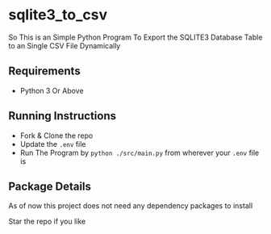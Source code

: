 # sqlite3_to_csv

So This is an Simple Python Program To Export the SQLITE3 Database Table to an Single CSV File Dynamically

## Requirements
- Python 3 Or Above

## Running Instructions
- Fork & Clone the repo
- Update the `.env` file
- Run The Program by `python ./src/main.py` from wherever your `.env` file is

## Package Details

As of now this project does not need any dependency packages to install

Star the repo if you like
